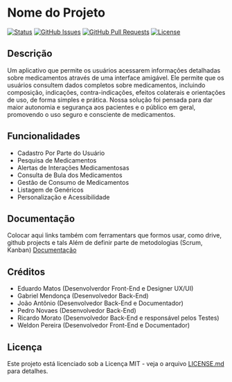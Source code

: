 # Nome do Projeto

[![Status](https://img.shields.io/badge/status-active-success.svg)]()
[![GitHub Issues](https://img.shields.io/github/issues/IF977/if977-project-standards.svg)](https://github.com/RicardoMorato/MedicApp/issues)
[![GitHub Pull Requests](https://img.shields.io/github/issues-pr/IF977/if977-project-standards.svg)](https://github.com/RicardoMorato/MedicApp/pulls)
[![License](https://img.shields.io/badge/license-MIT-blue.svg)](/LICENSE)

## Descrição
Um aplicativo que permite os usuários acessarem informações detalhadas sobre medicamentos através de uma interface amigável.
Ele permite que os usuários consultem dados completos sobre medicamentos, incluindo composição, indicações, contra-indicações, efeitos colaterais e orientações de uso, de forma simples e prática.
Nossa solução foi pensada para dar maior autonomia e segurança aos pacientes e o público em geral, promovendo o uso seguro e consciente de medicamentos.

## Funcionalidades

- Cadastro Por Parte do Usuário
- Pesquisa de Medicamentos
- Alertas de Interações Medicamentosas
- Consulta de Bula dos Medicamentos
- Gestão de Consumo de Medicamentos
- Listagem de Genéricos
- Personalização e Acessibilidade

## Documentação
Colocar aqui links também com ferramentars que formos usar, como drive, github projects e tals
Além de definir parte de metodologias (Scrum, Kanban)
[Documentação](link-para-documentação)

## Créditos

- Eduardo Matos (Desenvolverdor Front-End e Designer UX/UI)
- Gabriel Mendonça (Desenvolvedor Back-End)
- João Antônio (Desenvolvedor Back-End e Documentador)
- Pedro Novaes (Desenvolvedor Back-End)
- Ricardo Morato (Desenvolvedor Back-End e responsável pelos Testes)
- Weldon Pereira (Desenvolvedor Front-End e Documentador)

## Licença

Este projeto está licenciado sob a Licença MIT - veja o arquivo [LICENSE.md](LICENSE) para detalhes.
